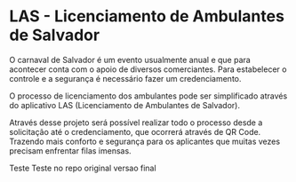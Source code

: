 # LAS - Licenciamento de Ambulantes de Salvador

O carnaval de Salvador é um evento usualmente anual e que para acontecer conta com o apoio de diversos comerciantes. Para estabelecer o controle e a segurança é necessário fazer um credenciamento.

O processo de licenciamento dos ambulantes pode ser simplificado através do aplicativo LAS (Licenciamento de Ambulantes de Salvador).

Através desse projeto será possível realizar todo o processo desde a solicitação até o credenciamento, que ocorrerá através de QR Code. Trazendo mais conforto e segurança para os aplicantes que muitas vezes precisam enfrentar filas imensas.

Teste
Teste no repo original versao final
